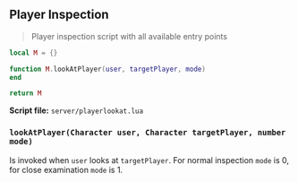 ## Player Inspection

> Player inspection script with all available entry points

```lua
local M = {}

function M.lookAtPlayer(user, targetPlayer, mode)
end

return M
```

**Script file:** `server/playerlookat.lua`

### `lookAtPlayer(Character user, Character targetPlayer, number mode)`

Is invoked when `user` looks at `targetPlayer`. For normal inspection `mode` is 0, for close examination `mode` is 1.